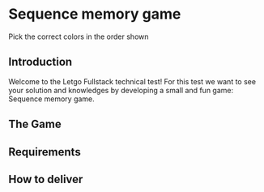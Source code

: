 # Sequence memory game
Pick the correct colors in the order shown

## Introduction
Welcome to the Letgo Fullstack technical test!
For this test we want to see your solution and knowledges by developing a small and fun game: Sequence memory game.

## The Game

## Requirements

## How to deliver